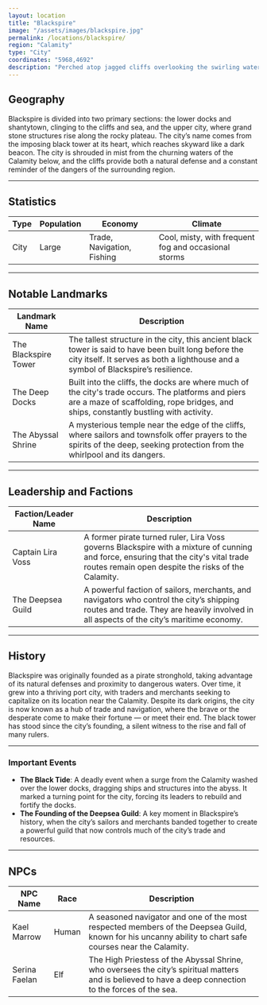 ```yaml
---
layout: location
title: "Blackspire"
image: "/assets/images/blackspire.jpg"
permalink: /locations/blackspire/
region: "Calamity"
type: "City"
coordinates: "5968,4692"
description: "Perched atop jagged cliffs overlooking the swirling waters of the Calamity, Blackspire is a city defined by its massive black tower, which looms over the harbor. A city built both above and below the cliffs, it serves as a hub for trade, survival, and mystery on the edge of the world's most dangerous waters."
---
```


## Geography

Blackspire is divided into two primary sections: the lower docks and shantytown, clinging to the cliffs and sea, and the upper city, where grand stone structures rise along the rocky plateau. The city’s name comes from the imposing black tower at its heart, which reaches skyward like a dark beacon. The city is shrouded in mist from the churning waters of the Calamity below, and the cliffs provide both a natural defense and a constant reminder of the dangers of the surrounding region.

---

## Statistics

| Type               | Population | Economy                     | Climate                     |
|--------------------|------------|-----------------------------|-----------------------------|
| City  | Large     | Trade, Navigation, Fishing   | Cool, misty, with frequent fog and occasional storms |

---

## Notable Landmarks

| Landmark Name          | Description                                                                                     |
|------------------------|-------------------------------------------------------------------------------------------------|
| The Blackspire Tower    | The tallest structure in the city, this ancient black tower is said to have been built long before the city itself. It serves as both a lighthouse and a symbol of Blackspire’s resilience. |
| The Deep Docks          | Built into the cliffs, the docks are where much of the city's trade occurs. The platforms and piers are a maze of scaffolding, rope bridges, and ships, constantly bustling with activity. |
| The Abyssal Shrine      | A mysterious temple near the edge of the cliffs, where sailors and townsfolk offer prayers to the spirits of the deep, seeking protection from the whirlpool and its dangers. |

---

## Leadership and Factions

| Faction/Leader Name       | Description                                                                                     |
|---------------------------|-------------------------------------------------------------------------------------------------|
| Captain Lira Voss          | A former pirate turned ruler, Lira Voss governs Blackspire with a mixture of cunning and force, ensuring that the city's vital trade routes remain open despite the risks of the Calamity. |
| The Deepsea Guild          | A powerful faction of sailors, merchants, and navigators who control the city’s shipping routes and trade. They are heavily involved in all aspects of the city’s maritime economy. |

---

## History

Blackspire was originally founded as a pirate stronghold, taking advantage of its natural defenses and proximity to dangerous waters. Over time, it grew into a thriving port city, with traders and merchants seeking to capitalize on its location near the Calamity. Despite its dark origins, the city is now known as a hub of trade and navigation, where the brave or the desperate come to make their fortune — or meet their end. The black tower has stood since the city’s founding, a silent witness to the rise and fall of many rulers.

---

### Important Events

- **The Black Tide**: A deadly event when a surge from the Calamity washed over the lower docks, dragging ships and structures into the abyss. It marked a turning point for the city, forcing its leaders to rebuild and fortify the docks.
- **The Founding of the Deepsea Guild**: A key moment in Blackspire’s history, when the city’s sailors and merchants banded together to create a powerful guild that now controls much of the city’s trade and resources.

---

## NPCs

| NPC Name                | Race     | Description                                           |
|-------------------------|----------|-------------------------------------------------------|
| Kael Marrow             | Human    | A seasoned navigator and one of the most respected members of the Deepsea Guild, known for his uncanny ability to chart safe courses near the Calamity. |
| Serina Faelan           | Elf      | The High Priestess of the Abyssal Shrine, who oversees the city’s spiritual matters and is believed to have a deep connection to the forces of the sea. |
